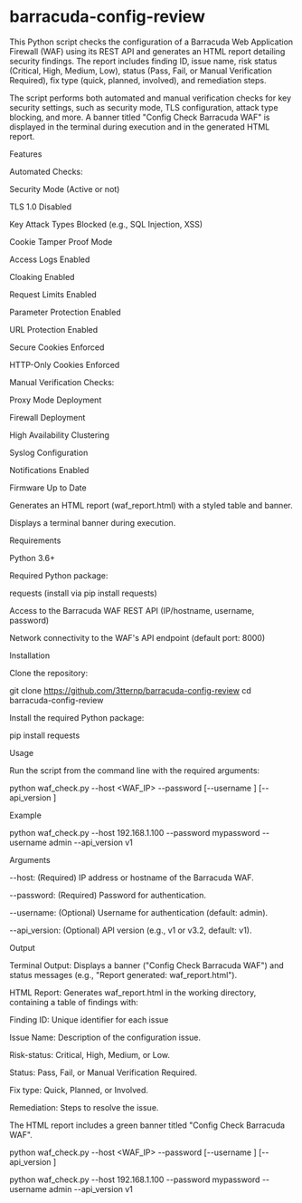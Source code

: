 # barracuda-config-review

This Python script checks the configuration of a Barracuda Web Application Firewall (WAF) using its REST API and generates an HTML report detailing security findings. The report includes finding ID, issue name, risk status (Critical, High, Medium, Low), status (Pass, Fail, or Manual Verification Required), fix type (quick, planned, involved), and remediation steps.

The script performs both automated and manual verification checks for key security settings, such as security mode, TLS configuration, attack type blocking, and more. A banner titled "Config Check Barracuda WAF" is displayed in the terminal during execution and in the generated HTML report.

Features



Automated Checks:


Security Mode (Active or not)


TLS 1.0 Disabled



Key Attack Types Blocked (e.g., SQL Injection, XSS)



Cookie Tamper Proof Mode



Access Logs Enabled



Cloaking Enabled



Request Limits Enabled



Parameter Protection Enabled



URL Protection Enabled



Secure Cookies Enforced



HTTP-Only Cookies Enforced



Manual Verification Checks:





Proxy Mode Deployment



Firewall Deployment



High Availability Clustering



Syslog Configuration



Notifications Enabled



Firmware Up to Date



Generates an HTML report (waf_report.html) with a styled table and banner.



Displays a terminal banner during execution.

Requirements





Python 3.6+



Required Python package:

requests (install via pip install requests)

Access to the Barracuda WAF REST API (IP/hostname, username, password)

Network connectivity to the WAF's API endpoint (default port: 8000)

Installation

Clone the repository:

git clone https://github.com/3tternp/barracuda-config-review
cd barracuda-config-review



Install the required Python package:

pip install requests

Usage

Run the script from the command line with the required arguments:

python waf_check.py --host <WAF_IP> --password <PASSWORD> [--username <USERNAME>] [--api_version <VERSION>]

Example

python waf_check.py --host 192.168.1.100 --password mypassword --username admin --api_version v1

Arguments


--host: (Required) IP address or hostname of the Barracuda WAF.


--password: (Required) Password for authentication.


--username: (Optional) Username for authentication (default: admin).


--api_version: (Optional) API version (e.g., v1 or v3.2, default: v1).

Output


Terminal Output: Displays a banner ("Config Check Barracuda WAF") and status messages (e.g., "Report generated: waf_report.html").


HTML Report: Generates waf_report.html in the working directory, containing a table of findings with:


Finding ID: Unique identifier for each issue

Issue Name: Description of the configuration issue.


Risk-status: Critical, High, Medium, or Low.


Status: Pass, Fail, or Manual Verification Required.


Fix type: Quick, Planned, or Involved.



Remediation: Steps to resolve the issue.


The HTML report includes a green banner titled "Config Check Barracuda WAF".

python waf_check.py --host <WAF_IP> --password <PASSWORD> [--username <USERNAME>] [--api_version <VERSION>]

python waf_check.py --host 192.168.1.100 --password mypassword --username admin --api_version v1

